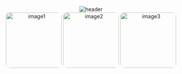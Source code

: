 
<!--
**enxxi/enxxi** is a ✨ _special_ ✨ repository because its `README.md` (this file) appears on your GitHub profile.

Here are some ideas to get you started:

- 🔭 I’m currently working on ...
- 🌱 I’m currently learning ...
- 👯 I’m looking to collaborate on ...
- 🤔 I’m looking for help with ...
- 💬 Ask me about ...
- 📫 How to reach me: ...
- 😄 Pronouns: ...
- ⚡ Fun fact: ...
-->

<div align="center">
  <!-- Header 이미지 -->
  <img 
    src="https://capsule-render.vercel.app/api?type=waving&color=auto&height=150&section=header&text=*:.☆%20enxxi%20☃️%20github%20*★,°&fontSize=30&animation=twinkling&fontColor=424242&fontAlignY=30" 
    alt="header" 
  />
  
  <!-- 메인 이미지 
  <img 
    src="https://github.com/user-attachments/assets/dfb000cb-e4d4-45d5-9a25-9847f18d9950" 
    alt="image" 
    width="300" 
    height="200"
    border-radius="10px"
  />-->
   <div align="center">
    <img 
      src="https://github.com/user-attachments/assets/88911a32-008b-459d-8743-5438ec82e890" 
      alt="image1" 
      width="150" 
      style="margin: 0; border-radius: 10px;"
    />
    <img 
      src="https://github.com/user-attachments/assets/1ffb1437-92a1-4316-b6b0-c8beab697f3e" 
      alt="image2" 
      width="150" 
      style="margin: 0; border-radius: 10px;"
    />
    <img 
      src="https://github.com/user-attachments/assets/5f7f4f6e-976e-4a2e-9e2d-dc51ad4cd5ac" 
      alt="image3" 
      width="150" 
      style="margin: 0; border-radius: 10px;"
    />
  </div>

</div>


<!--[![Typing SVG](https://readme-typing-svg.demolab.com?font=Lobster&size=25&pause=1000&color=48B690&center=true&vCenter=true&random=false&width=435&lines=enxxi's+github+%F0%9F%90%A3)](https://git.io/typing-svg)

<details>
<summary>
  <img src="https://raw.githubusercontent.com/Tarikul-Islam-Anik/Animated-Fluent-Emojis/master/Emojis/Hand%20gestures/Eyes.png" alt="Eyes" width="2%" /> skills
</summary>
   <br>
  
![js](https://img.shields.io/badge/JavaScript-F7DF1E?style=for-the-badge&logo=JavaScript&logoColor=white)
![node](https://img.shields.io/badge/Node.js-43853D?style=for-the-badge&logo=node.js&logoColor=white)
![express](https://img.shields.io/badge/Express.js-404D59?style=for-the-badge)
![mysql](https://img.shields.io/badge/MySQL-00000F?style=for-the-badge&logo=mysql&logoColor=white)
![mongo](https://img.shields.io/badge/MongoDB-4EA94B?style=for-the-badge&logo=mongodb&logoColor=white)

</details>

<details>
<summary>
  <img src="https://raw.githubusercontent.com/Tarikul-Islam-Anik/Animated-Fluent-Emojis/master/Emojis/Hand%20gestures/Eyes.png" alt="Eyes" width="2%" /> studying ... 
</summary>
   <br>
  
![ts](https://img.shields.io/badge/TypeScript-007ACC?style=for-the-badge&logo=typescript&logoColor=white)
![pg](https://img.shields.io/badge/PostgreSQL-316192?style=for-the-badge&logo=postgresql&logoColor=white)

</details>
<img src="https://capsule-render.vercel.app/api?type=waving&color=F9FBE7&height=100&section=footer" />

-->
